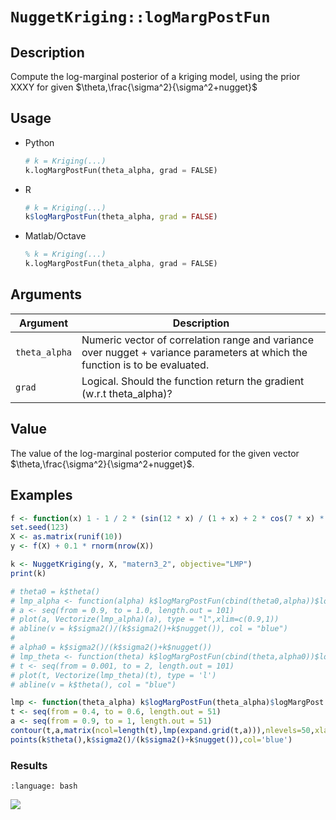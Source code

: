 # `NuggetKriging::logMargPostFun`

## Description

Compute the log-marginal posterior of a kriging model, using the prior XXXY for given $\theta,\frac{\sigma^2}{\sigma^2+nugget}$


## Usage

* Python
    ```python
    # k = Kriging(...)
    k.logMargPostFun(theta_alpha, grad = FALSE)
    ```
* R
    ```r
    # k = Kriging(...)
    k$logMargPostFun(theta_alpha, grad = FALSE)
    ```
* Matlab/Octave
    ```octave
    % k = Kriging(...)
    k.logMargPostFun(theta_alpha, grad = FALSE)
    ```


## Arguments

Argument      |Description
------------- |----------------
`theta_alpha`     |     Numeric vector of correlation range and variance over nugget + variance parameters at which the function is to be evaluated.
`grad`     |     Logical. Should the function return the gradient (w.r.t theta_alpha)?


## Value

The value of the log-marginal posterior computed for the
 given vector $\theta,\frac{\sigma^2}{\sigma^2+nugget}$.


## Examples

```r
f <- function(x) 1 - 1 / 2 * (sin(12 * x) / (1 + x) + 2 * cos(7 * x) * x^5 + 0.7)
set.seed(123)
X <- as.matrix(runif(10))
y <- f(X) + 0.1 * rnorm(nrow(X))

k <- NuggetKriging(y, X, "matern3_2", objective="LMP")
print(k)

# theta0 = k$theta()
# lmp_alpha <- function(alpha) k$logMargPostFun(cbind(theta0,alpha))$logMargPost
# a <- seq(from = 0.9, to = 1.0, length.out = 101)
# plot(a, Vectorize(lmp_alpha)(a), type = "l",xlim=c(0.9,1))
# abline(v = k$sigma2()/(k$sigma2()+k$nugget()), col = "blue")
# 
# alpha0 = k$sigma2()/(k$sigma2()+k$nugget())
# lmp_theta <- function(theta) k$logMargPostFun(cbind(theta,alpha0))$logMargPost
# t <- seq(from = 0.001, to = 2, length.out = 101)
# plot(t, Vectorize(lmp_theta)(t), type = 'l')
# abline(v = k$theta(), col = "blue")

lmp <- function(theta_alpha) k$logMargPostFun(theta_alpha)$logMargPost
t <- seq(from = 0.4, to = 0.6, length.out = 51)
a <- seq(from = 0.9, to = 1, length.out = 51)
contour(t,a,matrix(ncol=length(t),lmp(expand.grid(t,a))),nlevels=50,xlab="theta",ylab="sigma2/(sigma2+nugget)")
points(k$theta(),k$sigma2()/(k$sigma2()+k$nugget()),col='blue')
```

### Results
```{literalinclude} ../functions/exmaples/logMargPostFun.NuggetKriging.md.Rout
:language: bash
```
![](../functions/exmaples/logMargPostFun.NuggetKriging.md.png)


